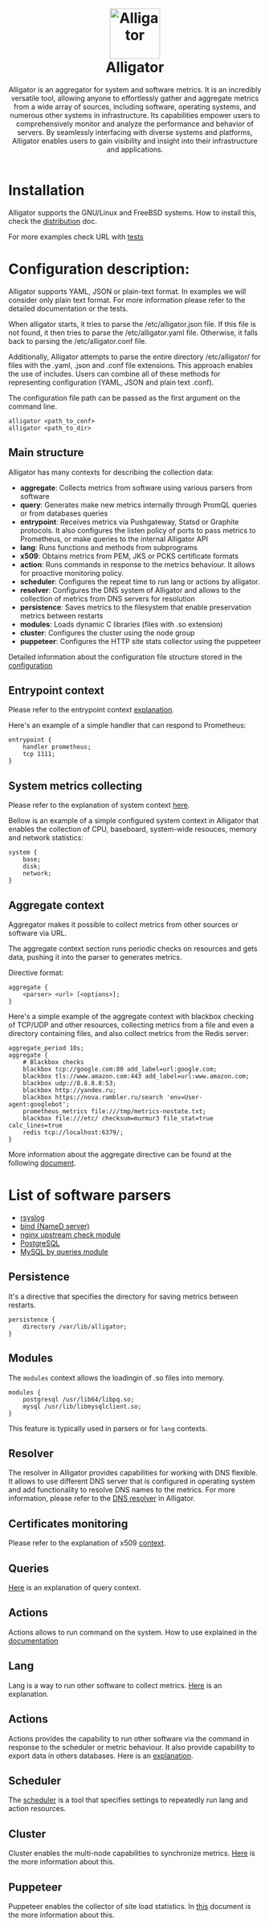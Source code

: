 <h1 align="center" style="border-bottom: none">
    <img width="100" height="100" alt="Alligator" src="/doc/images/logo.jpeg"></a><br>Alligator
</h1>

<p align="center">
Alligator is an aggregator for system and software metrics. It is an incredibly versatile tool, allowing anyone to effortlessly gather and aggregate metrics from a wide array of sources, including software, operating systems, and numerous other systems in infrastructure. Its capabilities empower users to comprehensively monitor and analyze the performance and behavior of servers. By seamlessly interfacing with diverse systems and platforms, Alligator enables users to gain visibility and insight into their infrastructure and applications.
<br>
<br>
</p>


# Installation
Alligator supports the GNU/Linux and FreeBSD systems.
How to install this, check the [distribution](https://github.com/alligatormon/alligator/blob/master/doc/distribution.md) doc.

For more examples check URL with [tests](https://github.com/alligatormon/alligator/tree/master/src/tests/system)

# Configuration description:
Alligator supports YAML, JSON or plain-text format. In examples we will consider only plain text format. For more information please refer to the detailed documentation or the tests.

When alligator starts, it tries to parse the /etc/alligator.json file. If this file is not found, it then tries to parse the /etc/alligator.yaml file. Otherwise, it falls back to parsing the /etc/alligator.conf file.

Additionally, Alligator attempts to parse the entire directory /etc/alligator/ for files with the .yaml, .json and .conf file extensions. This approach enables the use of includes. Users can combine all of these methods for representing configuration (YAML, JSON and plain text .conf).

The configuration file path can be passed as the first argument on the command line.
```
alligator <path_to_conf>
alligator <path_to_dir>
```

## Main structure
Alligator has many contexts for describing the collection data:
- **aggregate**: Collects metrics from software using various parsers from software
- **query**: Generates make new metrics internally through PromQL queries or from databases queries
- **entrypoint**: Receives metrics via Pushgateway, Statsd or Graphite protocols. It also configures the listen policy of ports to pass metrics to Prometheus, or make queries to the internal Alligator API
- **lang**: Runs functions and methods from subprograms
- **x509**: Obtains metrics from PEM, JKS or PCKS certificate formats
- **action**: Runs commands in response to the metrics behaviour. It allows for proactive monitoring policy.
- **scheduler**: Configures the repeat time to run lang or actions by alligator.
- **resolver**: Configures the DNS system of Alligator and allows to the collection of metrics from DNS servers for resolution
- **persistence**: Saves metrics to the filesystem that enable preservation metrics between restarts
- **modules**: Loads dynamic C libraries (files with .so extension)
- **cluster**: Configures the cluster using the node group
- **puppeteer**: Configures the HTTP site stats collector using the puppeteer

Detailed information about the configuration file structure stored in the [configuration](https://github.com/alligatormon/alligator/blob/master/doc/configuration.md)



## Entrypoint context
Please refer to the entrypoint context [explanation](https://github.com/alligatormon/alligator/blob/master/doc/entrypoint.md).

Here's an example of a simple handler that can respond to Prometheus:
```
entrypoint {
    handler prometheus;
    tcp 1111;
}
```

## System metrics collecting
Please refer to the explanation of system context [here](https://github.com/alligatormon/alligator/blob/master/doc/system.md).

Bellow is an example of a simple configured system context in Alligator that enables the collection of CPU, baseboard, system-wide resouces, memory and network statistics:
```
system {
    base;
    disk;
    network;
}
```

## Aggregate context
Aggregator makes it possible to collect metrics from other sources or software via URL.

The aggregate context section runs periodic checks on resources and gets data, pushing it into the parser to generates metrics.

Directive format:
```
aggregate {
    <parser> <url> [<options>];
}
```


Here's a simple example of the aggregate context with blackbox checking of TCP/UDP and other resources, collecting metrics from a file and even a directory containing files, and also collect metrics from the Redis server:
```
aggregate_period 10s;
aggregate {
    # Blackbox checks
    blackbox tcp://google.com:80 add_label=url:google.com;
    blackbox tls://www.amazon.com:443 add_label=url:www.amazon.com;
    blackbox udp://8.8.8.8:53;
    blackbox http://yandex.ru;
    blackbox https://nova.rambler.ru/search 'env=User-agent:googlebot';
    prometheus_metrics file:///tmp/metrics-nostate.txt;
    blackbox file:///etc/ checksum=murmur3 file_stat=true calc_lines=true
    redis tcp://localhost:6379/;
}
```

More information about the aggregate directive can be found at the following [document](https://github.com/alligatormon/alligator/blob/master/doc/aggregate.md).


# List of software parsers
- [rsyslog](https://github.com/alligatormon/alligator/blob/master/doc/parsers/rsyslog.md)
- [bind (NameD server)](https://github.com/alligatormon/alligator/blob/master/doc/parsers/named.md)
- [nginx upstream check module](https://github.com/alligatormon/alligator/blob/master/doc/parsers/nginx_upstream_check.md)
- [PostgreSQL](https://github.com/alligatormon/alligator/blob/master/doc/parsers/postgresql.md)
- [MySQL by queries module](https://github.com/alligatormon/alligator/blob/master/doc/parsers/mysql.md)


## Persistence
It's a directive that specifies the directory for saving metrics between restarts.
```
persistence {
    directory /var/lib/alligator;
}
```

## Modules
The `modules` context allows the loadingin of .so files into memory.
```
modules {
	postgresql /usr/lib64/libpq.so;
	mysql /usr/lib/libmysqlclient.so;
}
```

This feature is typically used in parsers or for `lang` contexts.

## Resolver
The resolver in Alligator provides capabilities for working with DNS flexible. It allows to use different DNS server that is configured in operating system and add functionality to resolve DNS names to the metrics. For more information, please refer to the [DNS resolver](https://github.com/alligatormon/alligator/blob/master/doc/resolver.md) in Alligator.


## Certificates monitoring
Please refer to the explanation of x509 [context](https://github.com/alligatormon/alligator/blob/master/doc/x509.md).


## Queries
[Here](https://github.com/alligatormon/alligator/blob/master/doc/query.md) is an explanation of query context.

## Actions
Actions allows to run command on the system. How to use explained in the [documentation](https://github.com/alligatormon/alligator/blob/master/doc/action.md)

## Lang
Lang is a way to run other software to collect metrics. [Here](https://github.com/alligatormon/alligator/blob/master/doc/lang.md) is an explanation.

## Actions
Actions provides the capability to run other software via the command in response to the scheduler or metric behaviour. It also provide capability to export data in others databases. Here is an [explanation](https://github.com/alligatormon/alligator/blob/master/doc/action.md).

## Scheduler
The [scheduler](https://github.com/alligatormon/alligator/blob/master/doc/scheduler.md) is a tool that specifies settings to repeatedly run lang and action resources.

## Cluster
Cluster enables the multi-node capabilities to synchronize metrics. [Here](https://github.com/alligatormon/alligator/blob/master/doc/cluster.md) is the more information about this.

## Puppeteer
Puppeteer enables the collector of site load statistics. In [this](https://github.com/alligatormon/alligator/blob/master/doc/puppeteer.md) document is the more information about this.
